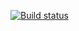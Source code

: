 [![Build status](https://ci.appveyor.com/api/projects/status/cjd5k4f22d645md0/branch/main?svg=true)](https://ci.appveyor.com/project/Anna-Edel/credit-card-validator/branch/main)

